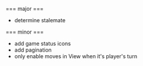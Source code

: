 === major ===
* determine stalemate

=== minor ===
* add game status icons
* add pagination
* only enable moves in View when it's player's turn
